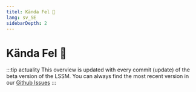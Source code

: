```yaml
---
titel: Kända Fel 🐛
lang: sv_SE
sidebarDepth: 2
---
```


# Kända Fel :bug:

:::tip actuality
This overview is updated with every commit (update) of the beta version of the LSSM. You can always find the most recent version in our [Github Issues](https://github.com/LSS-Manager/LSSM-V.4/issues?q=is%3Aissue+is%3Aopen+label%3Abug)
:::

<bugs no-bugs="There are no known Bugs currently!"></bugs>
